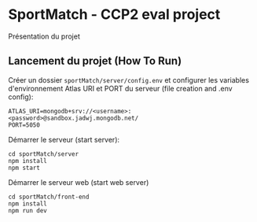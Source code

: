 # SportMatch - CCP2 eval project
Présentation du projet


## Lancement du projet (How To Run)
Créer un dossier `sportMatch/server/config.env` et configurer les variables d'environnement Atlas URI et PORT du serveur (file creation and .env config):
```
ATLAS_URI=mongodb+srv://<username>:<password>@sandbox.jadwj.mongodb.net/
PORT=5050
```

Démarrer le serveur (start server):
```
cd sportMatch/server
npm install
npm start
```

Démarrer le serveur web (start web server)
```
cd sportMatch/front-end
npm install
npm run dev
```
